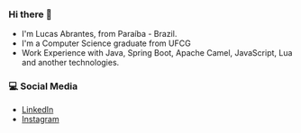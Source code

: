 ### Hi there 👋
- I'm Lucas Abrantes, from Paraíba - Brazil.
- I'm a Computer Science graduate from UFCG
- Work Experience with Java, Spring Boot, Apache Camel, JavaScript, Lua and another technologies.


### :computer: Social Media
- [LinkedIn](https://www.linkedin.com/in/lucas-silva-412295196/)
- [Instagram](https://www.instagram.com/aabedess/)

